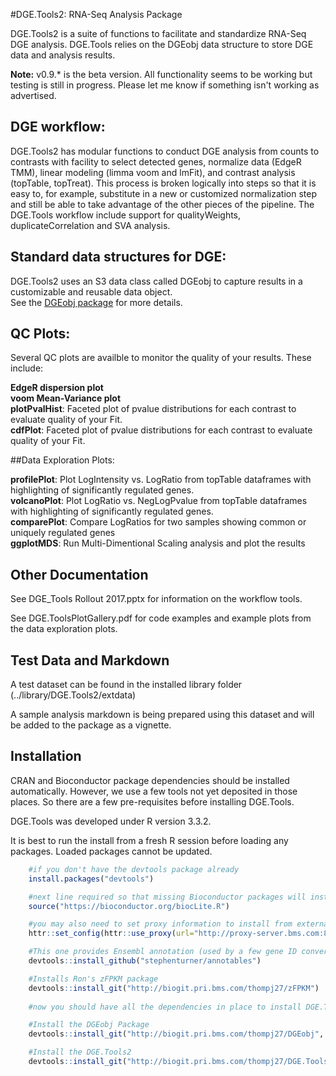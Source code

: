 #DGE.Tools2: RNA-Seq Analysis Package

DGE.Tools2 is a suite of functions to facilitate and standardize RNA-Seq DGE analysis.  DGE.Tools relies on the DGEobj data structure to 
store DGE data and analysis results.  

**Note:** v0.9.* is the beta version.  All functionality seems to be working but testing is still in progress.  Please let me know
if something isn't working as advertised.  


## DGE workflow:

DGE.Tools2 has modular functions to conduct DGE analysis from counts to contrasts with facility to select detected genes, normalize data (EdgeR TMM), linear modeling (limma voom and lmFit), and contrast analysis (topTable, topTreat). This process is broken logically into steps so that it is easy to, for example, substitute in a new or customized normalization step and still be able to take advantage of the other pieces of the pipeline. The DGE.Tools workflow include support for qualityWeights, duplicateCorrelation and SVA analysis.

## Standard data structures for DGE:

DGE.Tools2 uses an S3 data class called DGEobj to capture results in a customizable and reusable data object.  
See the [DGEobj package](https://biogit.pri.bms.com/thompj27/DGE.Tools2) for more details.

## QC Plots:

Several QC plots are availble to monitor the quality of your results. These include:

**EdgeR dispersion plot**   
**voom Mean-Variance plot**   
**plotPvalHist**: Faceted plot of pvalue distributions for each contrast to evaluate quality of your Fit.   
**cdfPlot**: Faceted plot of pvalue distributions for each contrast to evaluate quality of your Fit.   

##Data Exploration Plots:

**profilePlot**: Plot LogIntensity vs. LogRatio from topTable dataframes with highlighting of significantly regulated genes.  
**volcanoPlot**: Plot LogRatio vs. NegLogPvalue from topTable dataframes with highlighting of significantly regulated genes.  
**comparePlot**: Compare LogRatios for two samples showing common or uniquely regulated genes  
**ggplotMDS**: Run Multi-Dimentional Scaling analysis and plot the results  


## Other Documentation

See DGE_Tools Rollout 2017.pptx for information on the workflow tools.   
  
See DGE.ToolsPlotGallery.pdf for code examples and example plots from the data exploration plots. 

## Test Data and Markdown

A test dataset can be found in the installed library folder (../library/DGE.Tools2/extdata)

A sample analysis markdown is being prepared using this dataset and will be added to the package as a vignette.  

## Installation

CRAN and Bioconductor package dependencies should be installed automatically.  However, we use a few tools not yet 
deposited in those places.  So there are a few pre-requisites before installing DGE.Tools.

DGE.Tools was developed under R version 3.3.2.  

It is best to run the install from a fresh R session before loading any packages.  Loaded packages cannot be updated.

```r
    #if you don't have the devtools package already
    install.packages("devtools") 

    #next line required so that missing Bioconductor packages will install
    source("https://bioconductor.org/biocLite.R")

    #you may also need to set proxy information to install from external github accounts
    httr::set_config(httr::use_proxy(url="http://proxy-server.bms.com:8080"))

    #This one provides Ensembl annotation (used by a few gene ID conversion functions)
    devtools::install_github("stephenturner/annotables")

    #Installs Ron's zFPKM package
    devtools::install_git("http://biogit.pri.bms.com/thompj27/zFPKM")
	
    #now you should have all the dependencies in place to install DGE.Tools 

    #Install the DGEobj Package
    devtools::install_git("http://biogit.pri.bms.com/thompj27/DGEobj", repos=BiocInstaller::biocinstallRepos())   

    #Install the DGE.Tools2
    devtools::install_git("http://biogit.pri.bms.com/thompj27/DGE.Tools2", repos=BiocInstaller::biocinstallRepos()) 
  
```   


